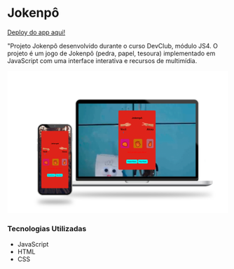 <h1>Jokenpô</h1>

<a href="https://jeffdevbr.github.io/devclub-js4-project-jokenpo/" target="_blank">Deploy do app aqui!</a>

<p>"Projeto Jokenpô desenvolvido durante o curso DevClub, módulo JS4. O projeto é um jogo de Jokenpô (pedra, papel, tesoura) implementado em JavaScript com uma interface interativa e recursos de multimídia.</p>

<img width="800px" src="https://github.com/JeffDevBr/devclub-js4-project-jokenpo/blob/main/assets/img/projetoJokenpo.png?raw=true" alt="Imagem do projeto Random">


  <h3>Tecnologias Utilizadas</h3>
  <ul>
    <li>JavaScript</li>
    <li>HTML</li>
    <li>CSS</li>
  </ul>

